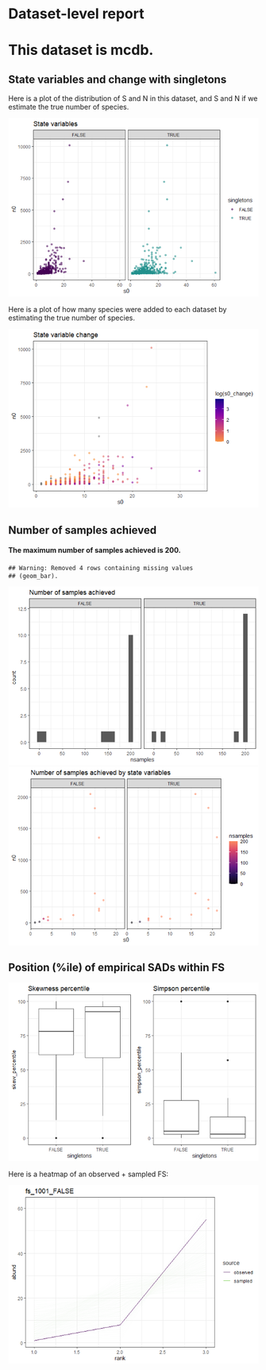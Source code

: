 Dataset-level report
================

# This dataset is mcdb.

## State variables and change with singletons

Here is a plot of the distribution of S and N in this dataset, and S and
N if we estimate the true number of species.

![](mcdb_report_files/figure-gfm/statevars-1.png)<!-- -->

Here is a plot of how many species were added to each dataset by
estimating the true number of species.

![](mcdb_report_files/figure-gfm/sv%20change-1.png)<!-- -->

## Number of samples achieved

#### The maximum number of samples achieved is 200.

    ## Warning: Removed 4 rows containing missing values
    ## (geom_bar).

![](mcdb_report_files/figure-gfm/plot%20nb%20samples-1.png)<!-- -->![](mcdb_report_files/figure-gfm/plot%20nb%20samples-2.png)<!-- -->

## Position (%ile) of empirical SADs within FS

![](mcdb_report_files/figure-gfm/empirical%20positions-1.png)<!-- -->

Here is a heatmap of an observed + sampled FS:

![](mcdb_report_files/figure-gfm/example%20heatmap-1.png)<!-- -->
